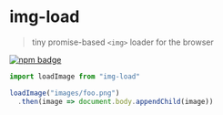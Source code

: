# img-load
> tiny promise-based `<img>` loader for the browser

[![npm badge]][npm package]

```js
import loadImage from "img-load"

loadImage("images/foo.png")
  .then(image => document.body.appendChild(image))
```

[npm package]: https://www.npmjs.com/package/img-load
[npm badge]:   https://nodei.co/npm/img-load.png?mini
